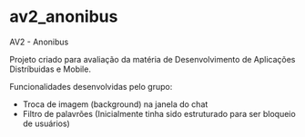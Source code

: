 # av2_anonibus
AV2 - Anonibus

Projeto criado para avaliação da matéria de Desenvolvimento de Aplicações Distríbuidas e Mobile.

Funcionalidades desenvolvidas pelo grupo:

- Troca de imagem (background) na janela do chat
- Filtro de palavrões (Inicialmente tinha sido estruturado para ser bloqueio de usuários)
